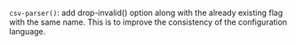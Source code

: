 `csv-parser()`: add drop-invalid() option along with the already existing
flag with the same name. This is to improve the consistency of the
configuration language.
